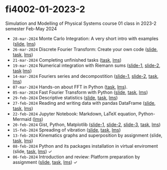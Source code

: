 # fi4002-01-2023-2
Simulation and Modelling of Physical Systems course 01 class in 2023-2 semester Feb-May 2024
+ `28-mar-2024` Monte Carlo Integration: A very short intro with examples ([slide](https://osf.io/9ykqu), [lms](https://edunex.itb.ac.id/courses/58544/preview/244629))
+ `26-mar-2024` Discrete Fourier Transform: Create your own code ([slide](https://osf.io/z9f35), [task](https://github.com/dudung/fi4002-01-2023-2/issues/13), [lms](https://edunex.itb.ac.id/courses/58544/preview/244629))
+ `21-mar-2024` Completing unfinished tasks ([task](https://github.com/dudung/fi4002-01-2023-2/issues/12), [lms](https://edunex.itb.ac.id/courses/58544/preview/242179))
+ `19-mar-2024` Numerical integration with Riemann sums ([slide-1](https://osf.io/2akug), [slide-2](https://osf.io/b7xud), [task](https://github.com/dudung/fi4002-01-2023-2/issues/11) [lms](https://edunex.itb.ac.id/courses/58544/preview/242179))
+ `14-mar-2024` Fouriers series and decompostition ([slide-1](https://osf.io/eupys), [slide-2](https://osf.io/ukcmw), [task](https://github.com/dudung/fi4002-01-2023-2/issues/10), [lms](https://edunex.itb.ac.id/courses/58544/preview/240700))
+ `07-mar-2024` Hands-on about FFT in Python ([task](https://github.com/dudung/fi4002-01-2023-2/issues/9), [lms](https://edunex.itb.ac.id/courses/58544/preview/237535)).
+ `05-mar-2024` Fast Fourier Transform with Python ([slide](https://osf.io/k6mr9), [task]( https://github.com/dudung/fi4002-01-2023-2/issues/8), [lms](https://edunex.itb.ac.id/courses/58544/preview/237535))
+ `29-feb-2024` Descriptive statistics ([slide](https://osf.io/zqkv9), [task](https://github.com/dudung/fi4002-01-2023-2/issues/7), [lms](https://edunex.itb.ac.id/courses/58544/preview/236649))
+ `27-feb-2024` Reading and writing data with pandas DataFrame ([slide](https://osf.io/6t48k), [task](https://github.com/dudung/fi4002-01-2023-2/issues/6), [lms](https://edunex.itb.ac.id/courses/58544/preview/236649))
+ `22-feb-2024` Jupyter Notebook: Markdown, LaTeX equation, Python-Mermaid ([lms](https://edunex.itb.ac.id/courses/58544/preview/234479))
+ `20-feb-2024` Gist, Python, Matplotlib ([slide-1](https://osf.io/pxcra), [slide-2](https://osf.io/rxu7v), [slide-3](https://osf.io/zp2y7), [task](https://github.com/dudung/fi4002-01-2023-2/issues/5), [lms](https://edunex.itb.ac.id/courses/58544/preview/234479))
+ `15-feb-2024` Spreading of vibration ([slide](https://osf.io/xkan8), [task](https://github.com/dudung/fi4002-01-2023-2/issues/4), [lms](https://edunex.itb.ac.id/courses/58544/preview/230549))
+ `13-feb-2024` Kinematics graphs and superposition by assignment (slide, [task](https://github.com/dudung/fi4002-01-2023-2/issues/3), [lms](https://edunex.itb.ac.id/courses/58544/preview/230549))
+ `08-feb-2024` Python and its packages installation in virtual enviroment (slide, [task](https://github.com/dudung/fi4002-01-2023-2/issues/2), [lms](https://edunex.itb.ac.id/courses/58544/preview/224047)) &check;
+ `06-feb-2024` Introduction and review: Platform preparation by assignment ([slide](https://osf.io/z9ar6), [task](https://github.com/dudung/fi4002-01-2023-2/issues/1), [lms](https://edunex.itb.ac.id/courses/58544/preview/224047)) &check;
